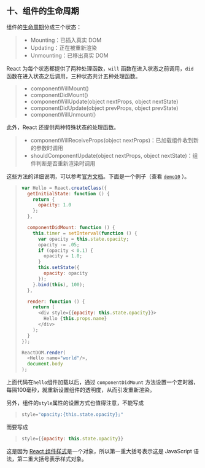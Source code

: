 

## 十、组件的生命周期

组件的[生命周期](https://facebook.github.io/react/docs/working-with-the-browser.html#component-lifecycle)分成三个状态：

> - Mounting：已插入真实 DOM
> - Updating：正在被重新渲染
> - Unmounting：已移出真实 DOM

React 为每个状态都提供了两种处理函数，`will` 函数在进入状态之前调用，`did` 函数在进入状态之后调用，三种状态共计五种处理函数。

> - componentWillMount()
> - componentDidMount()
> - componentWillUpdate(object nextProps, object nextState)
> - componentDidUpdate(object prevProps, object prevState)
> - componentWillUnmount()

此外，React 还提供两种特殊状态的处理函数。

> - componentWillReceiveProps(object nextProps)：已加载组件收到新的参数时调用
> - shouldComponentUpdate(object nextProps, object nextState)：组件判断是否重新渲染时调用

这些方法的详细说明，可以参考[官方文档](http://facebook.github.io/react/docs/component-specs.html#lifecycle-methods)。下面是一个例子（查看 [`demo10`](https://github.com/ruanyf/react-demos/blob/master/demo10/index.html) ）。

> ```javascript
> var Hello = React.createClass({
>   getInitialState: function () {
>     return {
>       opacity: 1.0
>     };
>   },
> 
>   componentDidMount: function () {
>     this.timer = setInterval(function () {
>       var opacity = this.state.opacity;
>       opacity -= .05;
>       if (opacity < 0.1) {
>         opacity = 1.0;
>       }
>       this.setState({
>         opacity: opacity
>       });
>     }.bind(this), 100);
>   },
> 
>   render: function () {
>     return (
>       <div style={{opacity: this.state.opacity}}>
>         Hello {this.props.name}
>       </div>
>     );
>   }
> });
> 
> ReactDOM.render(
>   <Hello name="world"/>,
>   document.body
> );
> ```

上面代码在`hello`组件加载以后，通过 `componentDidMount` 方法设置一个定时器，每隔100毫秒，就重新设置组件的透明度，从而引发重新渲染。

另外，组件的`style`属性的设置方式也值得注意，不能写成

> ```javascript
> style="opacity:{this.state.opacity};"
> ```

而要写成

> ```javascript
> style={{opacity: this.state.opacity}}
> ```

这是因为 [React 组件样式](https://facebook.github.io/react/tips/inline-styles.html)是一个对象，所以第一重大括号表示这是 JavaScript 语法，第二重大括号表示样式对象。